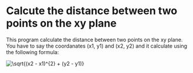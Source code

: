 # Calcute the distance between two points on the xy plane

This program calculate the distance between two points on the xy plane. 
You have to say the coordanates (x1, y1) and (x2, y2) and it calculate using the following formula:

<img src="http://www.sciweavers.org/tex2img.php?eq=%20%5Csqrt%7B%28x2%20-%20x1%29%5E%7B2%7D%20%2B%20%28y2%20-%20y1%29%7D%20%20&bc=White&fc=Black&im=bmp&fs=12&ff=arev&edit=0" align="center" border="0" alt=" \sqrt{(x2 - x1)^{2} + (y2 - y1)}  " width="on" height="on" />
